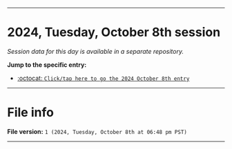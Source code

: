 
***

# 2024, Tuesday, October 8th session

_Session data for this day is available in a separate repository._

**Jump to the specific entry:**

- [:octocat: `Click/tap here to go the 2024 October 8th entry`](https://github.com/seanpm2001/SeansLifeArchive_Images_TinyTower_Y2024/tree/SeansLifeArchive_Images_TinyTower_Y2024_Main-dev/2024/10_October/08/)

***

# File info

**File version:** `1 (2024, Tuesday, October 8th at 06:48 pm PST)`

***
